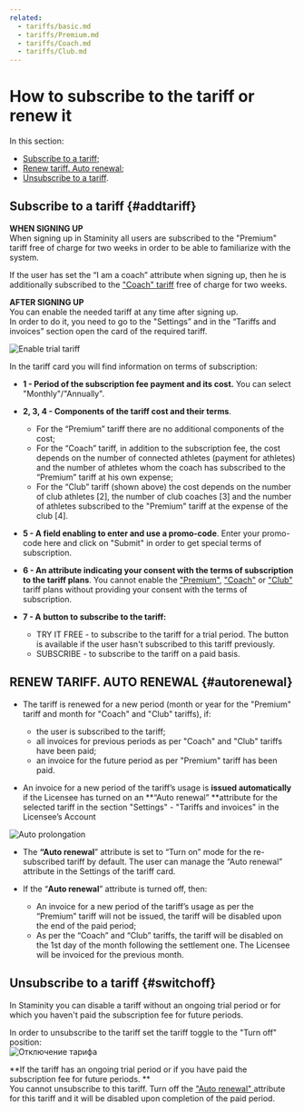 ```yaml
---
related:
  - tariffs/basic.md
  - tariffs/Premium.md
  - tariffs/Coach.md
  - tariffs/Club.md
---
```


# How to subscribe to the tariff or renew it

In this section:

* [Subscribe to a tariff](#addtariff);
* [Renew tariff. Auto renewal](#autorenewal);
* [Unsubscribe to a tariff](#switchoff).

## Subscribe to a tariff {#addtariff}

**WHEN SIGNING UP**  
When signing up in Staminity all users are subscribed to the "Premium" tariff free of charge for two weeks in order to be able to familiarize with the system.

If the user has set the “I am a coach” attribute when signing up, then he is additionally subscribed to the ["Coach" tariff](/tariffs/Coach.md) free of charge for two weeks.

**AFTER SIGNING UP**  
You can enable the needed tariff at any time after signing up.  
In order to do it, you need to go to the "Settings” and in the “Tariffs and invoices” section open the card of the required tariff.

![Enable trial tariff](http://content.staminity.com/assets/images/_new/tariffs/add-trial-tariff.png)

In the tariff card you will find information on terms of subscription:

* **1 - Period of the subscription fee payment **and its cost**.** You can select "Monthly"/"Annually".

* **2, 3, 4 - Components of the tariff cost and their terms**.

  * For the “Premium” tariff there are no additional components of the cost;
  * For the “Coach” tariff, in addition to the subscription fee, the cost depends on the number of connected athletes \(payment for athletes\) and the number of athletes whom the coach has subscribed to the “Premium” tariff at his own expense;
  * For the “Club” tariff \(shown above\) the cost depends on the number of club athletes \[2\], the number of club coaches \[3\] and the number of athletes subscribed to the "Premium" tariff at the expense of the club \[4\].

* **5 - A field enabling to enter and use a promo-code**. Enter your promo-code here and click on "Submit" in order to get special terms of subscription.

* **6 - An attribute indicating your consent with the terms of subscription to the tariff plans**. You cannot enable the ["Premium"](/tariffs/Premium.md), ["Coach"](/tariffs/Coach.md) or ["Club"](/tariffs/Club.md) tariff plans without providing your consent with the terms of subscription.

* **7 - A button to subscribe to the tariff:**

  * TRY IT FREE - to subscribe to the tariff for a trial period. The button is available if the user hasn't subscribed to this tariff previously. 
  * SUBSCRIBE - to subscribe to the tariff on a paid basis.

## RENEW TARIFF. AUTO RENEWAL {#autorenewal}

* The tariff is renewed for a new period \(month or year for the "Premium" tariff and month for "Coach" and "Club" tariffs\), if:

  * the user is subscribed to the tariff;
  * all invoices for previous periods as per "Coach" and "Club" tariffs have been paid;
  * an invoice for the future period as per "Premium" tariff has been paid.

* An invoice for a new period of the tariff’s usage is **issued automatically** if the Licensee has turned on an **“Auto renewal” **attribute for the selected tariff in the section "Settings" - "Tariffs and invoices" in the Licensee’s Account

![Auto prolongation](http://content.staminity.com/assets/images/_new/tariffs/tariff-auto-renewal.png)

* The **“Auto renewal**” attribute is set to “Turn on” mode for the re-subscribed tariff by default. The user can manage the “Auto renewal” attribute in the Settings of the tariff card.

* If the “**Auto renewal**” attribute is turned off, then:

  * An invoice for a new period of the tariff’s usage as per the “Premium” tariff will not be issued, the tariff will be disabled upon the end of the paid period;
  * As per the “Coach” and “Club” tariffs, the tariff will be disabled on the 1st day of the month following the settlement one. The Licensee will be invoiced for the previous month.

## Unsubscribe to a tariff {#switchoff}

In Staminity you can disable a tariff without an ongoing trial period or for which you haven't paid the subscription fee for future periods.

In order to unsubscribe to the tariff set the tariff toggle to the "Turn off" position:  
![Отключение тарифа](http://content.staminity.com/assets/images/_new/tariffs/tariff-disable.png)

**If the tariff has an ongoing trial period or if you have paid the subscription fee for future periods. **  
You cannot unsubscribe to this tariff. Turn off the ["Auto renewal" ](#autorenewal)attribute for this tariff and it will be disabled upon completion of the paid period.

